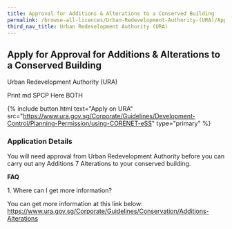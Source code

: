```yaml
---
title: Approval for Additions & Alterations to a Conserved Building
permalink: /browse-all-licences/Urban-Redevelopment-Authority-(URA)/Approval-for-Additions-&-Alterations-to-a-Conserved-Building
third_nav_title: Urban Redevelopment Authority (URA)
---
```


## Apply for Approval for Additions & Alterations to a Conserved Building

Urban Redevelopment Authority (URA)

Print md SPCP Here BOTH

{% include button.html text="Apply on URA" src="https://www.ura.gov.sg/Corporate/Guidelines/Development-Control/Planning-Permission/using-CORENET-eSS" type="primary" %}

### Application Details

<p>You will need approval from Urban Redevelopment Authority before you can carry out any Additions 7 Alterations to your conserved building.</p>
<p><strong>FAQ</strong></p>
<p>1. Where can I get more information?</p>
<p>You can get more information at this link below:<br /><a href="https://www.ura.gov.sg/Corporate/Guidelines/Conservation/Additions-Alterations" target="_blank" rel="noopener">https://www.ura.gov.sg/Corporate/Guidelines/Conservation/Additions-Alterations</a></p>

